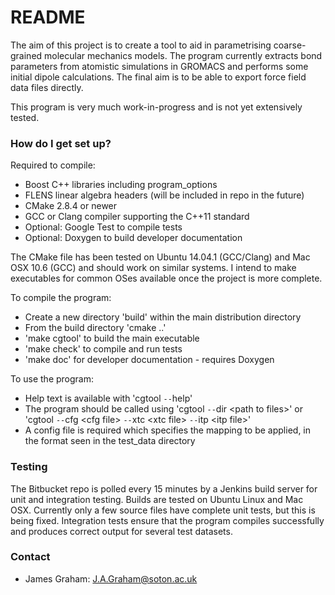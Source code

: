 # README #

The aim of this project is to create a tool to aid in parametrising coarse-grained molecular mechanics models.  The program currently extracts bond parameters from atomistic simulations in GROMACS and performs some initial dipole calculations.  The final aim is to be able to export force field data files directly.

This program is very much work-in-progress and is not yet extensively tested.

### How do I get set up? ###

Required to compile:

* Boost C++ libraries including program\_options
* FLENS linear algebra headers (will be included in repo in the future)
* CMake 2.8.4 or newer
* GCC or Clang compiler supporting the C++11 standard
* Optional: Google Test to compile tests
* Optional: Doxygen to build developer documentation

The CMake file has been tested on Ubuntu 14.04.1 (GCC/Clang) and Mac OSX 10.6 (GCC) and should work on similar systems.
I intend to make executables for common OSes available once the project is more complete.

To compile the program:

* Create a new directory 'build' within the main distribution directory
* From the build directory 'cmake ..'
* 'make cgtool' to build the main executable
* 'make check' to compile and run tests
* 'make doc' for developer documentation - requires Doxygen

To use the program:

* Help text is available with 'cgtool `--`help'
* The program should be called using 'cgtool `--`dir &lt;path to files&gt;' or 'cgtool `--`cfg &lt;cfg file&gt; `--`xtc &lt;xtc file&gt; `--`itp &lt;itp file&gt;'
* A config file is required which specifies the mapping to be applied, in the format seen in the test\_data directory

### Testing ###
The Bitbucket repo is polled every 15 minutes by a Jenkins build server for unit and integration testing.  Builds are tested on Ubuntu Linux and Mac OSX.
Currently only a few source files have complete unit tests, but this is being fixed.  Integration tests ensure that the program compiles successfully and produces correct output for several test datasets.

### Contact ###

* James Graham: <J.A.Graham@soton.ac.uk>
